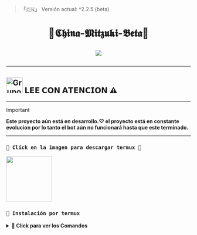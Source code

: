 > 「🇨🇳」 Versión actual: ^2.2.5 (beta) 

<h1 align="center">💋𝕮𝖍𝖎𝖓𝖆-𝕸𝖎𝖙𝖟𝖚𝖐𝖎-𝕭𝖊𝖙𝖆💋</p>
<p>
        <img src = "https://files.catbox.moe/q06aba.jpg">
    </p>

---

## <img src="https://static.wikia.nocookie.net/nyancat/images/d/d3/Nyan-cat.gif/revision/latest/scale-to-width-down/400?cb=20131231222500&path-prefix=es" alt="Grupo" width="45" height="43"> 𝗟𝗘𝗘 𝗖𝗢𝗡 𝗔𝗧𝗘𝗡𝗖𝗜𝗢𝗡 ⚠️

---

> [!IMPORTANT]
> **Este proyecto aún está en desarrollo.♡
> el proyecto está en constante evolucion por lo tanto el bot aún no funcionará hasta que este terminado.**

----
### **`💋 Click en la imagen para descargar termux 💋`**
<a
href="https://www.mediafire.com/file/llugt4zgj7g3n3u/com.termux_1020.apk/file"><img src="https://qu.ax/finc.jpg" height="125px"></a> 

### **`📲 Instalación por termux`**

<details>
 <summary><b> 📌 Click para ver los Comandos </b></summary>

### **👤 Instalación manual por termux 👤**
> Nota: Copie y pegue los comandos en termux uno por uno.
```bash
termux-setup-storage
```

```bash
apt update && apt upgrade && pkg install -y git nodejs ffmpeg imagemagick yarn
```

```bash
git clone https://github.com/miaoficial02/China-Mitzuki && cd China-Mitzuki
```

```bash
yarn install
```

```bash
npm install
```

```bash
npm update
```

```bash
npm start
```

> Si aparece (Y/I/N/O/D/Z) [default=N] ? use la letra "y" + "ENTER" para continuar con la instalación

### **🔰 Activar en caso de detenerse en termux 🔰**

> Si después de instalar el bot en Termux se detiene (pantalla en blanco, pérdida de conexión a Internet, reinicio del dispositivo), sigue estos pasos:

❒ Abre Termux y navega al directorio del bot:
   
   ```bash
    cd China-Mitzuki
   ```

❒ Inicia el bot nuevamente:
  
   ```bash
    npm start
   ```

### **👑 Volverte owner del Bot 👑**

> Si después de instalar el bot en Termux y iniciar la session del bot (deseas poner tu número es la lista de owner pon este comando:

   ```bash
    cd China-Mitzuki && nano settings.js
   ```
### ** <div align="center">
  <h1 align="center">𝐀𝐔𝐓𝐎𝐑 𝐃𝐄𝐋 𝐏𝐑𝐎𝐘𝐄𝐂𝐓𝐎</h1>**

<a href="https://github.com/miaoficial02"><img src="https://github.com/miaoficial02.png" width="300" height="300" alt="Alex-X"/></a>

[`©𝐏𝐎𝐖𝐄𝐑𝐄𝐃 𝐁𝐘 𝐈𝐓𝐒 𝐌𝐈𝐀 𝐎𝐅𝐈𝐂𝐈𝐀𝐋`]

